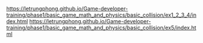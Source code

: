 https://letrungphong.github.io/Game-developer-training/phase1/basic_game_math_and_physics/basic_collision/ex1_2_3_4/index.html
https://letrungphong.github.io/Game-developer-training/phase1/basic_game_math_and_physics/basic_collision/ex5/index.html